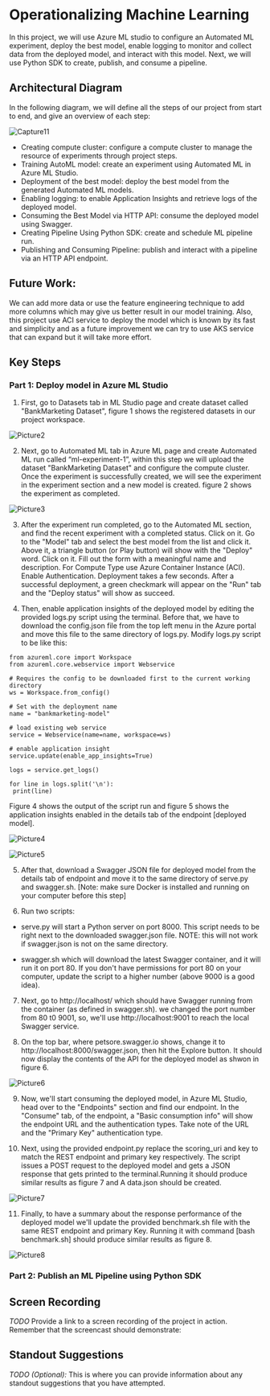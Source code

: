 # Operationalizing Machine Learning

  In this project, we will use Azure ML studio to configure an Automated ML experiment, deploy the best model, enable logging to monitor and collect data from the deployed model, and interact with this model. Next, we will use Python SDK to create, publish, and consume a pipeline.


## Architectural Diagram

In the following diagram, we will define all the steps of our project from start to end, and give an overview of each step: 

![Capture11](https://user-images.githubusercontent.com/52258731/103152216-d50d0980-4796-11eb-8e89-d7554df934e0.JPG)

-	Creating compute cluster: configure a compute cluster to manage the resource of experiments through project steps. 
-	Training AutoML model: create an experiment using Automated ML in Azure ML Studio. 
-	Deployment of the best model: deploy the best model from the generated Automated ML models.
-	Enabling logging: to enable Application Insights and retrieve logs of the deployed model.
-	Consuming the Best Model via HTTP API: consume the deployed model using Swagger.
-	Creating Pipeline Using Python SDK: create and schedule ML pipeline run. 
-	Publishing and Consuming Pipeline: publish and interact with a pipeline via an HTTP API endpoint.

## Future Work:

  We can add more data or use the feature engineering technique to add more columns which may give us better result in our model training. Also, this project use ACI service to deploy the model which is known by its fast and simplicity and as a future improvement we can try to use AKS service that can expand but it will take more effort.

## Key Steps
   ### Part 1: Deploy model in Azure ML Studio 
   1. First, go to Datasets tab in ML Studio page and create dataset called "BankMarketing Dataset", figure 1 shows the registered datasets in our project workspace.
   
   ![Picture2](https://user-images.githubusercontent.com/52258731/103155518-bd8f4a00-47b1-11eb-9456-6441f11f4d8c.png)
   
   2. Next, go to Automated ML tab in Azure ML page and create Automated ML run called “ml-experiment-1”, within this step we will upload the dataset "BankMarketing Dataset" and configure the compute cluster. Once the experiment is successfully created, we will see the experiment in the experiment section and a new model is created. figure 2 shows the experiment as completed.  
   
   ![Picture3](https://user-images.githubusercontent.com/52258731/103155623-8c634980-47b2-11eb-9c8d-8a4b07f02eb3.png)
   
   3. After the experiment run completed, go to the Automated ML section, and find the recent experiment with a completed status. Click on it. Go to the "Model" tab and select the best model from the list and click it. Above it, a triangle button (or Play button) will show with the "Deploy" word. Click on it. Fill out the form with a meaningful name and description. For Compute Type use Azure Container Instance (ACI). Enable Authentication. Deployment takes a few seconds. After a successful deployment, a green checkmark will appear on the "Run" tab and the "Deploy status" will show as succeed.
   
   4. Then, enable application insights of the deployed model by editing the provided logs.py script using the terminal. Before that, we have to download the config.json file from the top left menu in the Azure portal and move this file to the same directory of logs.py. Modify logs.py script to be like this:
   
   ```
   from azureml.core import Workspace
from azureml.core.webservice import Webservice

# Requires the config to be downloaded first to the current working directory
ws = Workspace.from_config()

# Set with the deployment name
name = "bankmarketing-model"

# load existing web service
service = Webservice(name=name, workspace=ws)

# enable application insight
service.update(enable_app_insights=True)

logs = service.get_logs()

for line in logs.split('\n'):
    print(line)
 ```  
 Figure 4 shows the output of the script run and figure 5 shows the application insights enabled in the details tab of the endpoint [deployed model].
 
   ![Picture4](https://user-images.githubusercontent.com/52258731/103155715-3e9b1100-47b3-11eb-96ff-51db326ac5c2.png)
   
   ![Picture5](https://user-images.githubusercontent.com/52258731/103155777-c719b180-47b3-11eb-881f-40feab7ad92e.png)

  5. After that, download a Swagger JSON file for deployed model from the details tab of endpoint and move it to the same directory of serve.py and swagger.sh.
     [Note: make sure Docker is installed and running on your computer before this step]
     
   6. Run two scripts:
   - serve.py will start a Python server on port 8000. This script needs to be right next to the downloaded swagger.json file. NOTE: this will not work if                  swagger.json is not on the same directory.
   
  - swagger.sh which will download the latest Swagger container, and it will run it on port 80. If you don't have permissions for port 80 on your computer, update the script to a higher number (above 9000 is a good idea).
  
  7. Next, go to http://localhost/ which should have Swagger running from the container (as defined in swagger.sh). we changed the port number from 80 t0 9001, so, we'll use http://localhost:9001 to reach the local Swagger service.
  
  8. On the top bar, where petsore.swagger.io shows, change it to http://localhost:8000/swagger.json, then hit the Explore button. It should now display the contents of the API for the deployed model as shwon in figure 6.
  
  ![Picture6](https://user-images.githubusercontent.com/52258731/103157463-18ca3800-47c4-11eb-8c84-61a94ae2a3fb.png)
  
  9. Now, we'll start consuming the deployed model, in Azure ML Studio, head over to the "Endpoints" section and find our endpoint. In the "Consume" tab, of the endpoint, a "Basic consumption info" will show the endpoint URL and the authentication types. Take note of the URL and the "Primary Key" authentication type.
  
  10. Next, using the provided endpoint.py replace the scoring_uri and key to match the REST endpoint and primary key respectively. The script issues a POST request to the deployed model and gets a JSON response that gets printed to the terminal.Running it should produce similar results as figure 7 and A data.json should be created.
  
  ![Picture7](https://user-images.githubusercontent.com/52258731/103157556-f2f16300-47c4-11eb-8362-70d93497b088.png)
  
  11. Finally, to have a summary about the response performance of the deployed model we'll update the provided benchmark.sh file with the same REST endpoint and primary Key. Running it with command [bash benchmark.sh] should produce similar results as figure 8.
  
  ![Picture8](https://user-images.githubusercontent.com/52258731/103157642-2f718e80-47c6-11eb-86dd-02b0dde5405c.png)
  
   ### Part 2: Publish an ML Pipeline using Python SDK

 
## Screen Recording
*TODO* Provide a link to a screen recording of the project in action. Remember that the screencast should demonstrate:

## Standout Suggestions
*TODO (Optional):* This is where you can provide information about any standout suggestions that you have attempted.
